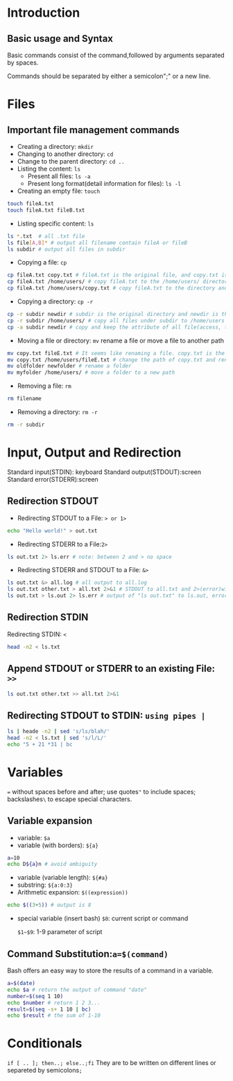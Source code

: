 #  Introduction
## Basic usage and Syntax
Basic commands consist of the command,followed by arguments separated by spaces.

Commands should be separated by either a semicolon";" or a new line.

#  Files
## Important file management commands
- Creating a directory: `mkdir`
- Changing to another directory: `cd`
- Change to the parent directory: `cd ..`
- Listing the content: `ls`
    - Present all files: `ls -a`
    - Present long format(detail information for files): `ls -l`
- Creating an empty file: `touch`
```bash
touch fileA.txt
touch fileA.txt fileB.txt
```
- Listing specific content: `ls`
```bash
ls *.txt  # all .txt file
ls file[A,B]* # output all filename contain fileA or fileB
ls subdir # output all files in subdir
```
- Copying a file: `cp`
```bash
cp fileA.txt copy.txt # fileA.txt is the original file, and copy.txt is the copyfile of fileA.txt
cp fileA.txt /home/users/ # copy fileA.txt to the /home/users/ directory
cp fileA.txt /home/users/copy.txt # copy fileA.txt to the directory and rename the file
```
- Copying a directory: `cp -r`
```bash
cp -r subdir newdir # subdir is the original directory and newdir is the new directory, both in the same path; -r means recursive
cp -r subdir /home/users/ # copy all files under subdir to /home/users
cp -a subdir newdir # copy and keep the attribute of all file(access, timestamp)
```
- Moving a file or directory: `mv`
    rename a file or move a file to another path
```bash
mv copy.txt fileE.txt # It seems like renaming a file. copy.txt is the original file and the fileE.txt is the new file. copy.txt will not exist anymore, it will be called fileE.txt
mv copy.txt /home/users/fileE.txt # change the path of copy.txt and rename the file to fileE.txt at the same time.
mv oldfolder newfolder # rename a folder
mv myfolder /home/users/ # move a folder to a new path
```
- Removing a file: `rm`
```bash
rm filename
```
- Removing a directory: `rm -r`
```bash
rm -r subdir
```

# Input, Output and Redirection
Standard input(STDIN): keyboard
Standard output(STDOUT):screen
Standard error(STDERR):screen
## Redirection STDOUT
- Redirecting STDOUT to a File: `> or 1>`
```bash
echo "Hello world!" > out.txt
```
- Redirecting STDERR to a File:`2>`
```bash
ls out.txt 2> ls.err # note: between 2 and > no space
```
- Redirecting STDERR and STDOUT to a File: `&>`
```bash
ls out.txt &> all.log # all output to all.log
ls out.txt other.txt > all.txt 2>&1 # STDOUT to all.txt and 2>(error)will also show in the same place of the STDOUT(It is same as &>)
ls out.txt > ls.out 2> ls.err # output of "ls out.txt" to ls.out, error of "ls out.txt" to ls.err
```
## Redirection STDIN
  Redirecting STDIN: `<`
```bash
head -n2 < ls.txt
```
## Append STDOUT or STDERR to an existing File: `>>`
```bash
ls out.txt other.txt >> all.txt 2>&1
```
## Redirecting STDOUT to STDIN: `using pipes |`
```bash
ls | heade -n2 | sed 's/ls/blah/'
head -n2 < ls.txt | sed 's/l/L/'
echo "5 + 21 *31 | bc
```
# Variables
`=` without spaces before and after; use quotes`"` to include spaces; backslashes`\` to escape special characters.
## Variable expansion
- variable: `$a`
- variable (with borders): `${a}`
```bash
a=10
echo D${a}n # avoid ambiguity 
```
- variable (variable length): `${#a}`
- substring: `${a:0:3}`
- Arithmetic expansion: `$((expression))`
```bash
echo $((3+5)) # output is 8
```
- special variable (insert bash)
  `$0`: current script or command

  `$1~$9`: 1-9 parameter of script
## Command Substitution:`a=$(command)`
Bash offers an easy way to store the results of a command in a variable.
```bash
a=$(date)
echo $a # return the output of command "date" 
number=$(seq 1 10)
echo $number # return 1 2 3...
result=$(seq -s+ 1 10 | bc)
echo $result # the sum of 1-10
```
# Conditionals
`if [ .. ]; then..; else..;fi`
They are to be written on different lines or separeted by semicolons`;`
```bash

```